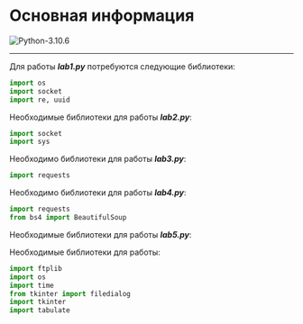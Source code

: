 # Основная информация

![Python-3.10.6](https://img.shields.io/badge/Python-v3.10.6-blue?style=for-the-badge)

---

Для работы ***lab1.py*** потребуются следующие библиотеки: 

```python
import os
import socket
import re, uuid
```

Необходимые библиотеки для работы ***lab2.py***: 
```python
import socket
import sys
```

Необходимо библиотеки для работы ***lab3.py***:

```python 
import requests
```

Необходимо библиотеки для работы ***lab4.py***:

```python 
import requests
from bs4 import BeautifulSoup
```

Необходимые библиотеки для работы ***lab5.py***:

Необходимые библиотеки для работы: 
```python
import ftplib
import os
import time
from tkinter import filedialog
import tkinter
import tabulate
```
